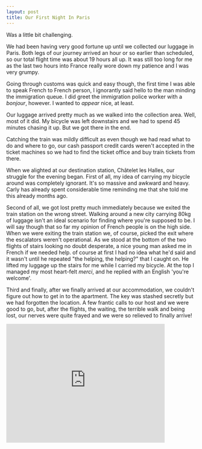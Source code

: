 ```yaml
---
layout: post
title: Our First Night In Paris
---
```


<p class="intro"><span class="dropcap">W</span>as a little bit challenging.</p>

<p>We had been having very good fortune up until we collected our luggage in Paris. Both legs of our journey arrived an hour or so earlier than scheduled, so our total flight time was about 19 hours all up. It was still too long for me as the last two hours into France really wore down my patience and I was very grumpy.</p>

<p>Going through customs was quick and easy though, the first time I was able to speak French to  French person, I ignorantly said hello to the man minding the immigration queue. I did greet the immigration police worker with a <em>bonjour</em>, however. I wanted to <em>appear</em> nice, at least.</p>

<p>Our luggage arrived pretty much as we walked into the collection area. Well, most of it did. My bicycle was left downstairs and we had to spend 45 minutes chasing it up. But we got there in the end.</p>

<p>Catching the train was mildly difficult as even though we had read what to do and where to go, our cash passport credit cards weren't accepted in the ticket machines so we had to find the ticket office and buy train tickets from there.</p>

<p>When we alighted at our destination station, Châtelet les Halles, our struggle for the evening began. First of all, my idea of carrying my bicycle around was completely ignorant.  It's so massive and awkward and heavy. Carly has already spent considerable time reminding me that she told me this already months ago.</p>

<p>Second of all, we got lost pretty much immediately because we exited the train station on the wrong street. Walking around a new city carrying 80kg of luggage isn't an ideal scenario for finding where you're supposed to be. I will say though that so far my opinion of French people is on the high side. When we were exiting the train station we, of course, picked the exit where the escalators weren't operational. As we stood at the bottom of the two flights of stairs looking no doubt desperate, a nice young man asked me in French if we needed help. of course at first I had no idea what he'd said and it wasn't until he repeated "the helping, the helping?" that I caught on. He lifted my luggage up the stairs for me while I carried my bicycle. At the top I managed my most heart-felt <em>merci</em>, and he replied with an English 'you're welcome'.</p>

<p>Third and finally, after we finally arrived at our accommodation, we couldn't figure out how to get in to the apartment. The key was stashed secretly but we had forgotten the location. A few frantic calls to our host and we were good to go, but, after the flights, the waiting, the terrible walk and being lost, our nerves were quite frayed and we were so relieved to finally arrive!</p>

<p><iframe width="420" height="315" src="https://www.youtube.com/embed/yNo-PpY5qlc" frameborder="0" allowfullscreen></iframe></p>
